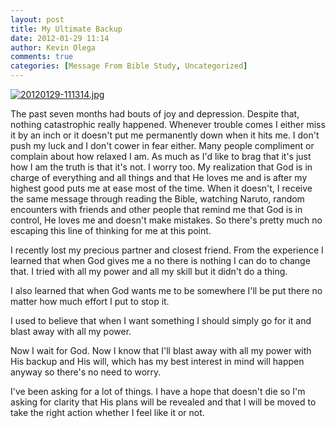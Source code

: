 ```yaml
---
layout: post
title: My Ultimate Backup
date: 2012-01-29 11:14
author: Kevin Olega
comments: true
categories: [Message From Bible Study, Uncategorized]
---
```

<a href="http://minimalchanges.com/blog/wp-content/uploads/2012/01/20120129-111314.jpg"><img src="http://minimalchanges.com/blog/wp-content/uploads/2012/01/20120129-111314.jpg" alt="20120129-111314.jpg" class="alignnone size-full" /></a>

The past seven months had bouts of joy and depression. Despite that, nothing catastrophic really happened. Whenever trouble comes  I either miss it by an inch or it doesn't put me permanently down when it hits me. I don't push my luck and I don't cower in fear either. Many people compliment or complain about how relaxed I am. As much as I'd like to brag that it's just how I am the truth is that it's not. I worry too. My realization that God is in charge of everything and all things and that He loves me and is after my highest good puts me at ease most of the time. When it doesn't, I receive the same message through reading the Bible, watching Naruto, random encounters with friends and other people that remind me that God is in control, He loves me and doesn't make mistakes. So there's pretty much no escaping this line of thinking for me at this point. 

I recently lost my precious partner and closest friend. From the experience I learned that when God gives me a no there is nothing I can do to change that. I tried with all my power and all my skill but it didn't do a thing. 

I also learned that when God wants me to be somewhere I'll be put there no matter how much effort I put to stop it. 

I used to believe that when I want something I should simply go for it and blast away with all my power. 

Now I wait for God. Now I know that I'll blast away with all my power with His backup and His will, which has my best interest in mind will happen anyway so there's no need to worry. 

I've been asking for a lot of things. I have a hope that doesn't die so I'm asking for clarity that His plans will be revealed and that I will be moved to take the right action whether I feel like it or not.
